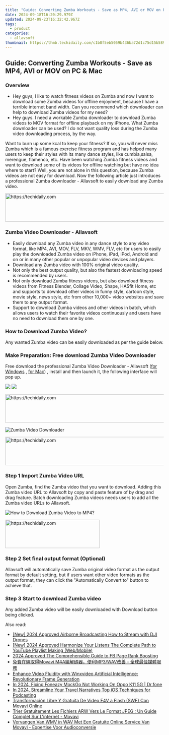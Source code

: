 ```yaml
---
title: "Guide: Converting Zumba Workouts - Save as MP4, AVI or MOV on PC & Mac"
date: 2024-09-18T16:20:29.979Z
updated: 2024-09-23T16:32:42.967Z
tags:
  - product
categories:
  - allavsoft
thumbnail: https://thmb.techidaily.com/c1b8f5eb5059b436ba72d1c75d15b589d4913c1c77b2ab824b82342859c0a119.jpg
---
```


## Guide: Converting Zumba Workouts - Save as MP4, AVI or MOV on PC & Mac

### Overview

* Hey guys, I like to watch fitness videos on Zumba and now I want to download some Zumba videos for offline enjoyment, because I have a terrible internet band width. Can you recommend which downloader can help to download Zumba videos for my need?
* Hey guys. I need a workable Zumba downloader to download Zumba videos to MOV format for offline playback on my iPhone. What Zumba downloader can be used? I do not want quality loss during the Zumba video downloading process, by the way.

Want to burn up some kcal to keep your fitness? If so, you will never miss Zumba which is a famous exercise fitness program and has helped many users to keep their styles with its many dance styles, like cumbia,salsa, merengue, flamenco, etc. Have been watching Zumba fitness videos and want to download some of its videos for offline watching but have no idea where to start? Well, you are not alone in this question, because Zumba videos are not easy for download. Now the following article just introduces a professional Zumba downloader - Allavsoft to easily download any Zumba video.

<!-- affiliate ads begin -->
<a href="https://appsumo.8odi.net/c/5597632/2123733/7443" target="_top" id="2123733">
  <img src="//a.impactradius-go.com/display-ad/7443-2123733" border="0" alt="https://techidaily.com" width="728" height="90"/>
</a>
<img height="0" width="0" src="https://appsumo.8odi.net/i/5597632/2123733/7443" style="position:absolute;visibility:hidden;" border="0" />
<!-- affiliate ads end -->

### Zumba Video Downloader - Allavsoft

* Easily download any Zumba video in any dance style to any video format, like MP4, AVI, MOV, FLV, MKV, WMV, FLV, etc for users to easily play the downloaded Zumba video on iPhone, iPad, iPod, Android and on or in many other popular or unpopular video devices and players.
* Download any Zumba video with 100% original video quality.
* Not only the best output quality, but also the fastest downloading speed is recommended by users.
* Not only download Zumba fitness videos, but also download fitness videos from Fitness Blender, Collage Video, Shape, HASfit Home, etc and supports to download other videos in funny style, cartoon style, movie style, news style, etc from other 10,000+ video websites and save them to any output format.
* Support to download Zumba videos and other videos in batch, which allows users to watch their favorite videos continuously and users have no need to download them one by one.

### How to Download Zumba Video?

Any wanted Zumba video can be easily downloaded as per the guide below.

### Make Preparation: Free download Zumba Video Downloader

Free download the professional Zumba Video Downloader - Allavsoft ([for Windows](https://tools.techidaily.com/allavsoft/products/) , [for Mac](https://tools.techidaily.com/allavsoft/products/)) , install and then launch it, the following interface will pop up.

[![](https://www.allavsoft.com/how-to/../images/how-to/free-download-win.jpg)](https://tools.techidaily.com/allavsoft/products/) [![](https://www.allavsoft.com/how-to/../images/how-to/free-download-mac.jpg)](https://tools.techidaily.com/allavsoft/products/)

<!-- affiliate ads begin -->
<a href="https://appsumo.8odi.net/c/5597632/2111982/7443" target="_top" id="2111982">
  <img src="//a.impactradius-go.com/display-ad/7443-2111982" border="0" alt="https://techidaily.com" width="728" height="90"/>
</a>
<img height="0" width="0" src="https://appsumo.8odi.net/i/5597632/2111982/7443" style="position:absolute;visibility:hidden;" border="0" />
<!-- affiliate ads end -->

![Zumba Video Downloader](https://www.allavsoft.com/how-to/../images/allavsoft/screen-shot-600.jpg)

<!-- affiliate ads begin -->
<a href="https://aligracehair.sjv.io/c/5597632/1997680/19272" target="_top" id="1997680">
  <img src="//a.impactradius-go.com/display-ad/19272-1997680" border="0" alt="https://techidaily.com" width="728" height="90"/>
</a>
<img height="0" width="0" src="https://aligracehair.sjv.io/i/5597632/1997680/19272" style="position:absolute;visibility:hidden;" border="0" />
<!-- affiliate ads end -->

### Step 1 Import Zumba Video URL

Open Zumba, find the Zumba video that you want to download. Adding this Zumba video URL to Allavsoft by copy and paste feature of by drag and drag feature. Batch downloading Zumba videos needs users to add all the Zumba video URLs to Allavsoft.

![How to Download Zumba Video to MP4?](https://www.allavsoft.com/how-to/../images/how-to/download-rtmp-video/download-rtmp-video.jpg)

<!-- affiliate ads begin -->
<a href="https://aligracehair.sjv.io/c/5597632/2135413/19272" target="_top" id="2135413">
  <img src="//a.impactradius-go.com/display-ad/19272-2135413" border="0" alt="https://techidaily.com" width="300" height="90"/>
</a>
<img height="0" width="0" src="https://aligracehair.sjv.io/i/5597632/2135413/19272" style="position:absolute;visibility:hidden;" border="0" />
<!-- affiliate ads end -->

### Step 2 Set final output format (Optional)

Allavsoft will automatically save Zumba original video format as the output format by default setting, but if users want other video formats as the output format, they can click the "Automatically Convert to" button to achieve that.

### Step 3 Start to download Zumba video

Any added Zumba video will be easily downloaded with Download button being clicked.

<ins class="adsbygoogle"
     style="display:block"
     data-ad-format="autorelaxed"
     data-ad-client="ca-pub-7571918770474297"
     data-ad-slot="1223367746"></ins>

<ins class="adsbygoogle"
     style="display:block"
     data-ad-client="ca-pub-7571918770474297"
     data-ad-slot="8358498916"
     data-ad-format="auto"
     data-full-width-responsive="true"></ins>

<span class="atpl-alsoreadstyle">Also read:</span>
<div><ul>
<li><a href="https://facebook-videos.techidaily.com/new-2024-approved-airborne-broadcasting-how-to-stream-with-dji-drones/"><u>[New] 2024 Approved Airborne Broadcasting How to Stream with DJI Drones</u></a></li>
<li><a href="https://youtube-web.techidaily.com/024-approved-harmonize-your-listens-the-complete-path-to-youtube-playlist-making-webmobile/"><u>[New] 2024 Approved Harmonize Your Listens The Complete Path to YouTube Playlist Making (Web/Mobile)</u></a></li>
<li><a href="https://facebook-videos.techidaily.com/2024-approved-the-comprehensible-guide-to-fb-page-rank-boosting/"><u>2024 Approved The Comprehensible Guide to FB Page Rank Boosting</u></a></li>
<li><a href="https://win-comparisons.techidaily.com/movavi-m4amp3wav/"><u>免費在線取得Movavi M4A編解碼器，便利MP3/WAV改善 - 全球最佳媒體服務</u></a></li>
<li><a href="https://vp-tips.techidaily.com/enhance-video-fluidity-with-winxvideo-artificial-intelligence-revolutionary-frame-generation/"><u>Enhance Video Fluidity with Winxvideo Artificial Intelligence: Revolutionary Frame Generation</u></a></li>
<li><a href="https://review-topics.techidaily.com/in-2024-fixing-foneazy-mockgo-not-working-on-oppo-k11-5g-drfone-by-drfone-virtual-android/"><u>In 2024, Fixing Foneazy MockGo Not Working On Oppo K11 5G | Dr.fone</u></a></li>
<li><a href="https://fox-glue.techidaily.com/in-2024-streamline-your-travel-narratives-top-ios-techniques-for-podcasting/"><u>In 2024, Streamline Your Travel Narratives Top iOS Techniques for Podcasting</u></a></li>
<li><a href="https://win-comparisons.techidaily.com/transformacion-libre-y-gratuita-de-video-f4v-a-flash-swf-con-movavi-online/"><u>Transformación Libre Y Gratuita De Video F4V a Flash (SWF) Con Movavi Online</u></a></li>
<li><a href="https://win-comparisons.techidaily.com/trier-gratuitement-les-fichiers-arw-vers-le-format-jpeg-un-guide-complet-sur-linternet-movavi/"><u>Trier Gratuitement Les Fichiers ARW Vers Le Format JPEG : Un Guide Complet Sur L'internet - Movavi</u></a></li>
<li><a href="https://win-comparisons.techidaily.com/vervangen-van-wmv-in-wav-met-een-gratuite-online-service-van-movavi-expertise-voor-audioconversie/"><u>Vervangen Van WMV in WAV Met Een Gratuite Online Service Van Movavi - Expertise Voor Audioconversie</u></a></li>
</ul></div>

